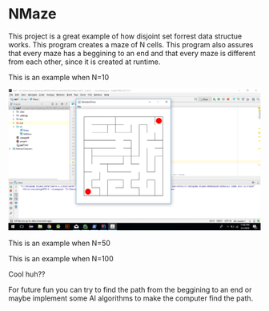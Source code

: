 # NMaze
This project is a great example of how disjoint set forrest data structue works. This program creates a maze of N cells. This program also assures that every maze has a beggining to an end and that every maze is different from each other, since it is created at runtime.

This is an example when N=10

![Alt text](https://github.com/kevinjmz/NMaze/blob/master/n10.png?raw=true "N=10")


This is an example when N=50



This is an example when N=100


Cool huh?? 


For future fun you can try to find the path from the beggining to an end  or maybe implement some AI algorithms to make the computer find the path.
